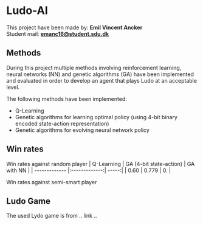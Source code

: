 # Ludo-AI

This project have been made by: **Emil Vincent Ancker**<br>
Student mail: **emanc16@student.sdu.dk**

## Methods
During this project multiple methods involving reinforcement learning, neural networks (NN) and genetic algorithms (GA) have been implemented and evaluated in order to develop an agent that plays Ludo at an acceptable level.

The following methods have been implemented:
* Q-Learning
* Genetic algorithms for learning optimal policy (using 4-bit binary encoded state-action representation)
* Genetic algorithms for evolving neural network policy

## Win rates

Win rates against random player
| Q-Learning        | GA (4-bit state-action)    | GA with NN  |
| ------------- |:-------------:| -----:|
| 0.60      | 0.779 | 0. |

Win rates against semi-smart player

## Ludo Game
The used Lydo game is from .. link ..
